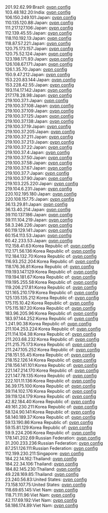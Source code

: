 201.92.62.99:Brazil: [ovpn config](vpn/201_92_62_99.ovpn)  
103.48.182.20:India: [ovpn config](vpn/103_48_182_20.ovpn)  
106.150.249.101:Japan: [ovpn config](vpn/106_150_249_101.ovpn)  
110.135.120.88:Japan: [ovpn config](vpn/110_135_120_88.ovpn)  
111.217.127.106:Japan: [ovpn config](vpn/111_217_127_106.ovpn)  
112.139.45.55:Japan: [ovpn config](vpn/112_139_45_55.ovpn)  
118.110.192.13:Japan: [ovpn config](vpn/118_110_192_13.ovpn)  
118.87.57.221:Japan: [ovpn config](vpn/118_87_57_221.ovpn)  
120.75.173.157:Japan: [ovpn config](vpn/120_75_173_157.ovpn)  
120.75.52.124:Japan: [ovpn config](vpn/120_75_52_124.ovpn)  
123.198.171.93:Japan: [ovpn config](vpn/123_198_171_93.ovpn)  
126.108.67.171:Japan: [ovpn config](vpn/126_108_67_171.ovpn)  
126.1.35.70:Japan: [ovpn config](vpn/126_1_35_70.ovpn)  
150.9.47.212:Japan: [ovpn config](vpn/150_9_47_212.ovpn)  
153.220.83.144:Japan: [ovpn config](vpn/153_220_83_144.ovpn)  
153.228.42.55:Japan: [ovpn config](vpn/153_228_42_55.ovpn)  
193.114.17.142:Japan: [ovpn config](vpn/193_114_17_142.ovpn)  
217.178.28.98:Japan: [ovpn config](vpn/217_178_28_98.ovpn)  
219.100.37.1:Japan: [ovpn config](vpn/219_100_37_1.ovpn)  
219.100.37.108:Japan: [ovpn config](vpn/219_100_37_108.ovpn)  
219.100.37.109:Japan: [ovpn config](vpn/219_100_37_109.ovpn)  
219.100.37.125:Japan: [ovpn config](vpn/219_100_37_125.ovpn)  
219.100.37.138:Japan: [ovpn config](vpn/219_100_37_138.ovpn)  
219.100.37.19:Japan: [ovpn config](vpn/219_100_37_19.ovpn)  
219.100.37.205:Japan: [ovpn config](vpn/219_100_37_205.ovpn)  
219.100.37.211:Japan: [ovpn config](vpn/219_100_37_211.ovpn)  
219.100.37.213:Japan: [ovpn config](vpn/219_100_37_213.ovpn)  
219.100.37.22:Japan: [ovpn config](vpn/219_100_37_22.ovpn)  
219.100.37.4:Japan: [ovpn config](vpn/219_100_37_4.ovpn)  
219.100.37.50:Japan: [ovpn config](vpn/219_100_37_50.ovpn)  
219.100.37.58:Japan: [ovpn config](vpn/219_100_37_58.ovpn)  
219.100.37.67:Japan: [ovpn config](vpn/219_100_37_67.ovpn)  
219.100.37.7:Japan: [ovpn config](vpn/219_100_37_7.ovpn)  
219.100.37.90:Japan: [ovpn config](vpn/219_100_37_90.ovpn)  
219.103.225.220:Japan: [ovpn config](vpn/219_103_225_220.ovpn)  
219.104.6.231:Japan: [ovpn config](vpn/219_104_6_231.ovpn)  
220.102.195.180:Japan: [ovpn config](vpn/220_102_195_180.ovpn)  
220.108.157.75:Japan: [ovpn config](vpn/220_108_157_75.ovpn)  
36.13.29.81:Japan: [ovpn config](vpn/36_13_29_81.ovpn)  
36.13.40.214:Japan: [ovpn config](vpn/36_13_40_214.ovpn)  
39.110.137.186:Japan: [ovpn config](vpn/39_110_137_186.ovpn)  
39.111.104.219:Japan: [ovpn config](vpn/39_111_104_219.ovpn)  
58.3.246.226:Japan: [ovpn config](vpn/58_3_246_226.ovpn)  
60.119.129.141:Japan: [ovpn config](vpn/60_119_129_141.ovpn)  
60.154.113.53:Japan: [ovpn config](vpn/60_154_113_53.ovpn)  
60.42.233.53:Japan: [ovpn config](vpn/60_42_233_53.ovpn)  
112.158.41.63:Korea Republic of: [ovpn config](vpn/112_158_41_63.ovpn)  
112.171.56.136:Korea Republic of: [ovpn config](vpn/112_171_56_136.ovpn)  
112.184.132.70:Korea Republic of: [ovpn config](vpn/112_184_132_70.ovpn)  
116.93.252.204:Korea Republic of: [ovpn config](vpn/116_93_252_204.ovpn)  
118.176.36.81:Korea Republic of: [ovpn config](vpn/118_176_36_81.ovpn)  
119.193.147.129:Korea Republic of: [ovpn config](vpn/119_193_147_129.ovpn)  
119.194.181.67:Korea Republic of: [ovpn config](vpn/119_194_181_67.ovpn)  
119.195.255.58:Korea Republic of: [ovpn config](vpn/119_195_255_58.ovpn)  
119.206.217.81:Korea Republic of: [ovpn config](vpn/119_206_217_81.ovpn)  
121.165.210.179:Korea Republic of: [ovpn config](vpn/121_165_210_179.ovpn)  
125.135.135.212:Korea Republic of: [ovpn config](vpn/125_135_135_212.ovpn)  
175.115.10.42:Korea Republic of: [ovpn config](vpn/175_115_10_42.ovpn)  
175.115.187.20:Korea Republic of: [ovpn config](vpn/175_115_187_20.ovpn)  
183.96.205.96:Korea Republic of: [ovpn config](vpn/183_96_205_96.ovpn)  
183.97.144.252:Korea Republic of: [ovpn config](vpn/183_97_144_252.ovpn)  
1.241.90.38:Korea Republic of: [ovpn config](vpn/1_241_90_38.ovpn)  
211.104.253.224:Korea Republic of: [ovpn config](vpn/211_104_253_224.ovpn)  
211.114.104.38:Korea Republic of: [ovpn config](vpn/211_114_104_38.ovpn)  
211.203.68.232:Korea Republic of: [ovpn config](vpn/211_203_68_232.ovpn)  
211.215.75.173:Korea Republic of: [ovpn config](vpn/211_215_75_173.ovpn)  
211.247.105.252:Korea Republic of: [ovpn config](vpn/211_247_105_252.ovpn)  
218.151.55.45:Korea Republic of: [ovpn config](vpn/218_151_55_45.ovpn)  
218.152.126.14:Korea Republic of: [ovpn config](vpn/218_152_126_14.ovpn)  
218.156.141.101:Korea Republic of: [ovpn config](vpn/218_156_141_101.ovpn)  
221.147.214.170:Korea Republic of: [ovpn config](vpn/221_147_214_170.ovpn)  
221.147.78.135:Korea Republic of: [ovpn config](vpn/221_147_78_135.ovpn)  
222.101.11.136:Korea Republic of: [ovpn config](vpn/222_101_11_136.ovpn)  
36.39.175.100:Korea Republic of: [ovpn config](vpn/36_39_175_100.ovpn)  
39.114.102.176:Korea Republic of: [ovpn config](vpn/39_114_102_176.ovpn)  
39.119.124.179:Korea Republic of: [ovpn config](vpn/39_119_124_179.ovpn)  
42.82.184.40:Korea Republic of: [ovpn config](vpn/42_82_184_40.ovpn)  
49.161.230.211:Korea Republic of: [ovpn config](vpn/49_161_230_211.ovpn)  
58.124.90.141:Korea Republic of: [ovpn config](vpn/58_124_90_141.ovpn)  
58.140.189.37:Korea Republic of: [ovpn config](vpn/58_140_189_37.ovpn)  
59.13.190.86:Korea Republic of: [ovpn config](vpn/59_13_190_86.ovpn)  
59.15.81.129:Korea Republic of: [ovpn config](vpn/59_15_81_129.ovpn)  
59.9.224.206:Korea Republic of: [ovpn config](vpn/59_9_224_206.ovpn)  
178.141.202.69:Russian Federation: [ovpn config](vpn/178_141_202_69.ovpn)  
31.200.233.236:Russian Federation: [ovpn config](vpn/31_200_233_236.ovpn)  
87.251.126.111:Russian Federation: [ovpn config](vpn/87_251_126_111.ovpn)  
112.199.230.211:Singapore: [ovpn config](vpn/112_199_230_211.ovpn)  
184.22.14.162:Thailand: [ovpn config](vpn/184_22_14_162.ovpn)  
184.22.34.106:Thailand: [ovpn config](vpn/184_22_34_106.ovpn)  
184.82.145.230:Thailand: [ovpn config](vpn/184_82_145_230.ovpn)  
49.228.169.85:Thailand: [ovpn config](vpn/49_228_169_85.ovpn)  
23.240.56.83:United States: [ovpn config](vpn/23_240_56_83.ovpn)  
73.158.107.75:United States: [ovpn config](vpn/73_158_107_75.ovpn)  
118.69.65.145:Viet Nam: [ovpn config](vpn/118_69_65_145.ovpn)  
118.71.111.96:Viet Nam: [ovpn config](vpn/118_71_111_96.ovpn)  
42.117.69.192:Viet Nam: [ovpn config](vpn/42_117_69_192.ovpn)  
58.186.174.89:Viet Nam: [ovpn config](vpn/58_186_174_89.ovpn)  
